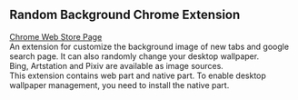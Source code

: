 ## Random Background Chrome Extension  

[Chrome Web Store Page](https://chrome.google.com/webstore/detail/%E9%9A%8F%E6%9C%BA%E6%96%B0%E6%A0%87%E7%AD%BE%E9%A1%B5%E8%83%8C%E6%99%AF/gbikeliglehfocdcmohamnnjhepmldem?hl=zh-CN)  
An extension for customize the background image of new tabs and google search page. It can also randomly change your desktop wallpaper.  
Bing, Artstation and Pixiv are available as image sources.  
This extension contains web part and native part. To enable desktop wallpaper management, you need to install the native part.